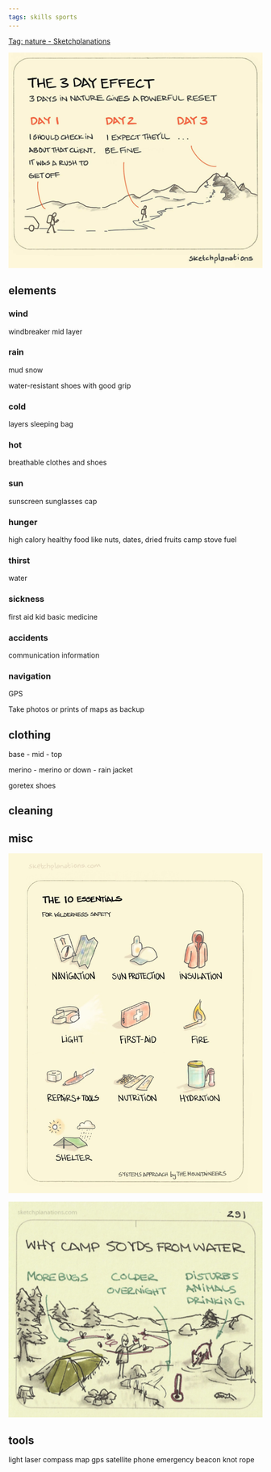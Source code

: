 ```yaml
---
tags: skills sports
---
```



[Tag: nature - Sketchplanations](https://sketchplanations.com/tags/nature)

![](/assets/static/img/3-day-effect.jpeg)


## elements 

### wind 
windbreaker mid layer

### rain 
mud 
snow 

water-resistant shoes with good grip 

### cold
layers 
sleeping bag 

### hot
breathable clothes and shoes

### sun 
sunscreen 
sunglasses
cap 

### hunger 
high calory healthy food like nuts, dates, dried fruits
camp stove 
fuel 

### thirst 
water 

### sickness 
first aid kid 
basic medicine 

### accidents 
communication 
information 

### navigation 

GPS  

Take photos or prints of maps as backup 

## clothing 

base - mid - top 

merino - merino or down - rain jacket 

goretex shoes


## cleaning 


## misc 

![](/assets/static/img/outdoor-essentials.jpeg)

![](/assets/static/img/camp-away-from-water.jpeg)


## tools 

light 
laser 
compass 
map 
gps 
satellite phone 
emergency beacon 
knot rope 